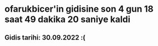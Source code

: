 # ofarukbicer'in gidisine son 4 gun 18 saat 49 dakika 20 saniye kaldi

## Gidis tarihi: 30.09.2022 :(